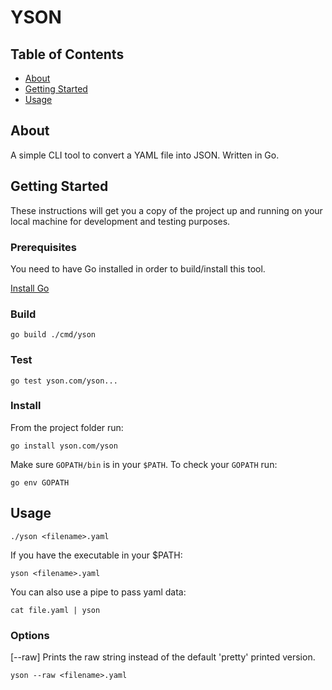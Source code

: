 # YSON

## Table of Contents

- [About](#about)
- [Getting Started](#getting_started)
- [Usage](#usage)

## About <a name = "about"></a>

A simple CLI tool to convert a YAML file into JSON. Written in Go.

## Getting Started <a name = "getting_started"></a>

These instructions will get you a copy of the project up and running on your local machine for development and testing purposes.

### Prerequisites

You need to have Go installed in order to build/install this tool.

<a href="https://golang.org/dl/">Install Go</a>


### Build

```
go build ./cmd/yson
```

### Test

```
go test yson.com/yson...
```

### Install

From the project folder run:

```
go install yson.com/yson
```
Make sure ```GOPATH/bin``` is in your ```$PATH```. To check your ```GOPATH``` run:

```
go env GOPATH
```

## Usage <a name = "usage"></a>

```
./yson <filename>.yaml
```
If you have the executable in your $PATH:
```
yson <filename>.yaml
```
You can also use a pipe to pass yaml data:

```
cat file.yaml | yson
```
### Options
[--raw] Prints the raw string instead of the default 'pretty' printed version.

```
yson --raw <filename>.yaml
```
